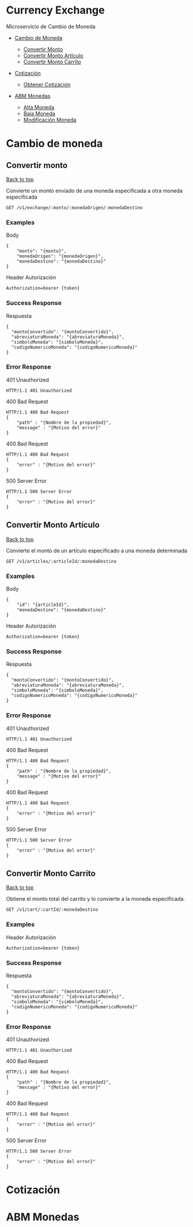 <a name="top"></a>
# Currency Exchange

Microservicio de Cambio de Moneda

- [Cambio de Moneda](#cambioDeMoneda)
  - [Convertir Monto](#convertir-monto)
  - [Convertir Monto Artículo](#convertir-monto-articulo)
  - [Convertir Monto Carrito](#convertir-monto-carrito)

- [Cotización](#cotizacion)
  - [Obtener Cotización](#obtener-cotizacion)

- [ABM Monedas](#abm-monedas)
  - [Alta Moneda](#alta-moneda)
  - [Baja Moneda](#baja-moneda)
  - [Modificación Moneda](#modificacion-moneda)

# <a name='cambioDeMoneda'></a> Cambio de moneda

## <a name='convertir-monto'></a> Convertir monto
[Back to top](#top)

<p>Convierte un monto enviado de una moneda especificada a otra moneda especificada</p>

	GET /v1/exchange/:monto/:monedaOrigen/:monedaDestino



### Examples

Body

```
{
    "monto": "{monto}",
    "monedaOrigen": "{monedaOrigen}",
    "monedaDestino": "{monedaDestino}"
}
```
Header Autorización

```
Authorization=bearer {token}
```

### Success Response

Respuesta

```
{
  "montoConvertido": "{montoConvertido}",
  "abreviaturaMoneda": "{abreviaturaMoneda}",
  "simboloMoneda": "{simboloMoneda}",
  "codigoNumericoMoneda": "{codigoNumericoMoneda}"
}
```


### Error Response

401 Unauthorized

```
HTTP/1.1 401 Unauthorized
```
400 Bad Request

```
HTTP/1.1 400 Bad Request
{
    "path" : "{Nombre de la propiedad}",
    "message" : "{Motivo del error}"
}
```
400 Bad Request

```
HTTP/1.1 400 Bad Request
{
    "error" : "{Motivo del error}"
}
```
500 Server Error

```
HTTP/1.1 500 Server Error
{
    "error" : "{Motivo del error}"
}
```

## <a name='convertir-monto-articulo'></a> Convertir Monto Artículo
[Back to top](#top)

<p>Convierte el monto de un artículo especificado a una moneda determinada</p>

	GET /v1/articles/:articleId/:monedaDestino



### Examples

Body

```
{
    "id": "{articleId}",
    "monedaDestino": "{monedaDestino}"
}
```

Header Autorización

```
Authorization=bearer {token}
```

### Success Response

Respuesta

```
{
  "montoConvertido": "{montoConvertido}",
  "abreviaturaMoneda": "{abreviaturaMoneda}",
  "simboloMoneda": "{simboloMoneda}",
  "codigoNumericoMoneda": "{codigoNumericoMoneda}"
}
```


### Error Response

401 Unauthorized

```
HTTP/1.1 401 Unauthorized
```
400 Bad Request

```
HTTP/1.1 400 Bad Request
{
    "path" : "{Nombre de la propiedad}",
    "message" : "{Motivo del error}"
}
```
400 Bad Request

```
HTTP/1.1 400 Bad Request
{
    "error" : "{Motivo del error}"
}
```
500 Server Error

```
HTTP/1.1 500 Server Error
{
    "error" : "{Motivo del error}"
}
```
## <a name='convertir-monto-carrito'></a> Convertir Monto Carrito
[Back to top](#top)

<p>Obtiene el monto total del carrito y lo convierte a la moneda especificada.</p>

	GET /v1/cart/:cartId/:monedaDestino



### Examples

Header Autorización

```
Authorization=bearer {token}
```

### Success Response

Respuesta

```
{
  "montoConvertido": "{montoConvertido}",
  "abreviaturaMoneda": "{abreviaturaMoneda}",
  "simboloMoneda": "{simboloMoneda}",
  "codigoNumericoMoneda": "{codigoNumericoMoneda}"
}
```


### Error Response

401 Unauthorized

```
HTTP/1.1 401 Unauthorized
```
400 Bad Request

```
HTTP/1.1 400 Bad Request
{
    "path" : "{Nombre de la propiedad}",
    "message" : "{Motivo del error}"
}
```
400 Bad Request

```
HTTP/1.1 400 Bad Request
{
    "error" : "{Motivo del error}"
}
```
500 Server Error

```
HTTP/1.1 500 Server Error
{
    "error" : "{Motivo del error}"
}
```

# <a name='cotizacion'></a> Cotización

# <a name='abm-monedas'></a> ABM Monedas
